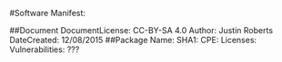#Software Manifest:

##Document
      DocumentLicense: CC-BY-SA 4.0
      Author: Justin Roberts
      DateCreated: 12/08/2015
##Package 
      Name: 
      SHA1: 
      CPE: 
      Licenses: 
      Vulnerabilities: ???
